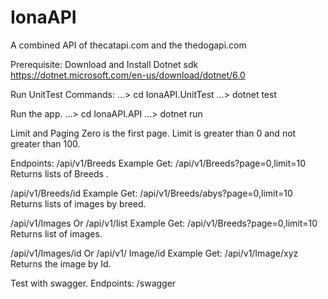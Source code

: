 # IonaAPI
A combined API of thecatapi.com and the thedogapi.com

Prerequisite:
Download and Install Dotnet sdk
https://dotnet.microsoft.com/en-us/download/dotnet/6.0

Run UnitTest
Commands:
…> cd IonaAPI.UnitTest
…> dotnet test

Run the app.
…> cd IonaAPI.API
…> dotnet run

Limit and Paging
Zero is the first page.
Limit is  greater than 0 and not greater than 100.

Endpoints:
/api/v1/Breeds
Example
Get: /api/v1/Breeds?page=0,limit=10
Returns lists of Breeds .

/api/v1/Breeds/id
Example
Get: /api/v1/Breeds/abys?page=0,limit=10
Returns lists of images by breed.

/api/v1/Images
Or /api/v1/list
Example
Get: /api/v1/Breeds?page=0,limit=10
Returns list of images.

/api/v1/Images/id
Or /api/v1/ Image/id
Example
Get: /api/v1/Image/xyz
Returns the image by Id.

Test with swagger.
Endpoints:
/swagger





